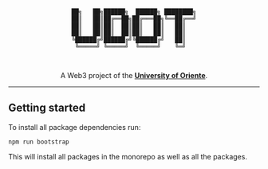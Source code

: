 <div align="center">

```


██╗   ██╗██████╗  ██████╗ ████████╗
██║   ██║██╔══██╗██╔═══██╗╚══██╔══╝
██║   ██║██║  ██║██║   ██║   ██║   
██║   ██║██║  ██║██║   ██║   ██║   
╚██████╔╝██████╔╝╚██████╔╝   ██║   
 ╚═════╝ ╚═════╝  ╚═════╝    ╚═╝   



```

A Web3 project of the [**University of Oriente**](https://x.com/dacemonagas).

---

</div>

## Getting started

To install all package dependencies run:
```
npm run bootstrap
```

This will install all packages in the monorepo as well as all the packages.
